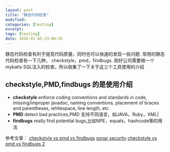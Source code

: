 ```yaml
---
layout: post
title: "静态代码检查"
modified:
categories: [testing]
excerpt:
tags: [testing]
date: 2016-01-05-23:00:55
---
```


静态代码检查有利于提高代码质量，同时也可以快速的发现一些问题. 常用的静态代码检查有一下几种，
checkstyle，pmd，findbugs. 刚好公司需要做一个mybatis SQL注入的检查，所以收集了一下关于这三个工具使用的介绍

## checkstyle,PMD,findbugs 的是使用介绍

- **checkstyle** enforce coding conventions and standards in code, missing/improper javadoc, naming conventions, placement of braces and parentheses, whitespace, line length, etc
- **PMD** detect bad practices,PMD 支持不同语言，如JAVA，Ruby，XML|
- **findbugs** really find potential bugs,比如NPE，equals，hashcode等的用法


参考文章：
[checkstyle vs pmd vs findbugs](http://tirthalpatel.blogspot.com/2014/01/static-code-analyzers-checkstyle-pmd-findbugs.html)
[sonar security](http://www.sonarqube.org/sonar-to-identify-security-vulnerabilities/)
[checkstyle vs pmd vs findbugs 2](https://www.sparkred.com/blog/open-source-java-static-code-analyzers/)
